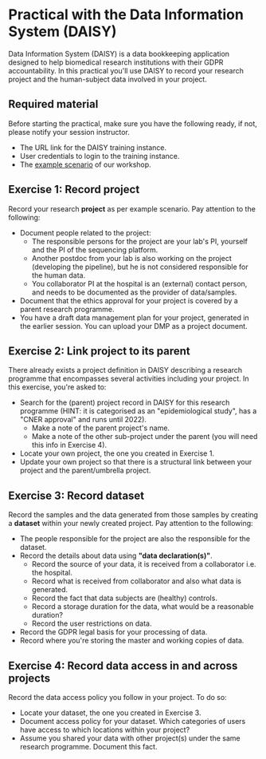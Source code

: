 # Practical with the Data Information System (DAISY)


Data Information System (DAISY) is a data bookkeeping application designed to help biomedical research institutions with their GDPR accountability.
In this practical you'll use DAISY to record your research project and the human-subject data involved in your project.


## Required material

Before starting the practical, make sure you have the following ready, if not, please notify your session instructor.

* The URL link for the DAISY training instance.
* User credentials to login to the training instance.
* The [example scenario](https://github.com/elixir-luxembourg/DS-DM-training/blob/master/resources/DM-DP_RunningExample.pdf) of our workshop.

## Exercise 1: Record project

Record your research **project** as per example scenario. Pay attention to the following:

  * Document people related to the project:
      * The responsible persons for the project are your lab's PI, yourself and the PI of the sequencing platform.
      * Another postdoc from your lab is also working on the project (developing the pipeline), but he is not considered responsible for the human data.
      * You collaborator PI at the hospital is an (external) contact person, and needs to be documented as the provider of data/samples.    
  * Document that the ethics approval for your project is covered by a parent research programme.
  * You have a draft data management plan for your project, generated in the earlier session. You can upload your DMP as a project document.

## Exercise 2: Link project to its parent

There already exists a project definition in DAISY describing a research programme that encompasses several activities including your project. In this exercise, you're asked to:
 
  * Search for the (parent) project record in DAISY for this research programme (HINT: it is categorised as an "epidemiological study", has a "CNER approval" and runs until 2022). 
      * Make a note of the parent project's name.
      * Make a note of the other sub-project under the parent (you will need this info in Exercise 4).
  * Locate your own project, the one you created in Exercise 1.
  * Update your own project so that there is a structural link between your project and the parent/umbrella project.


## Exercise 3: Record dataset

Record the samples and the data generated from those samples by creating a **dataset** within your newly created project. Pay attention to the following:

  * The people responsible for the project are also the responsible for the dataset.
  * Record the details about data using **"data declaration(s)"**.
      * Record the source of your data, it is received from a collaborator i.e. the hospital.
      * Record what is received from collaborator and also what data is generated. 
      * Record the fact that data subjects are (healthy) controls.
      * Record a storage duration for the data, what would be a reasonable duration?  
      * Record the user restrictions on data. 
  * Record the GDPR legal basis for your processing of data.     
  * Record where you're storing the master and working copies of data. 


## Exercise 4: Record data access in and across projects

Record the data access policy you follow in your project. To do so:
  * Locate your dataset, the one you created in Exercise 3.
  * Document access policy for your dataset. Which categories of users have access to which locations within your project?
  * Assume you shared your data with other project(s) under the same research programme.  Document this fact.
  
  

